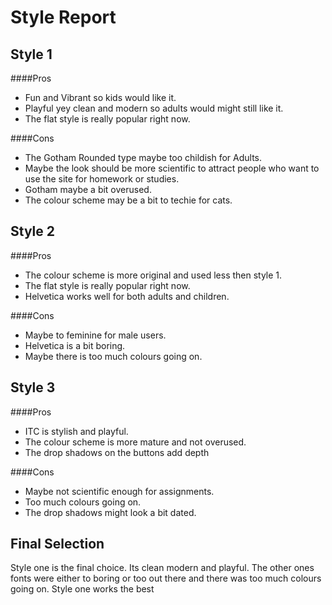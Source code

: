 # Style Report

## Style 1

####Pros
- Fun and Vibrant so kids would like it.
- Playful yey clean and modern so adults would might still like it.
- The flat style is really popular right now.

####Cons
- The Gotham Rounded type maybe too childish for Adults.
- Maybe the look should be more scientific to attract people who want to use the site for homework or studies.
- Gotham maybe a bit overused.
- The colour scheme may be a bit to techie for cats.

## Style 2

####Pros
- The colour scheme is more original and used less then style 1.
- The flat style is really popular right now.
- Helvetica works well for both adults and children.

####Cons
- Maybe to feminine for male users.
- Helvetica is a bit boring.
- Maybe there is too much colours going on.
 

## Style 3

####Pros
- ITC is stylish and playful.
- The colour scheme is more mature and not overused.
- The drop shadows on the buttons add depth 

####Cons
- Maybe not scientific enough for assignments.
- Too much colours going on.
- The drop shadows might look a bit dated.

## Final Selection
Style one is the final choice. Its clean modern and playful. The other ones fonts were either to boring or too out there and there was too much colours going on. Style one works the best